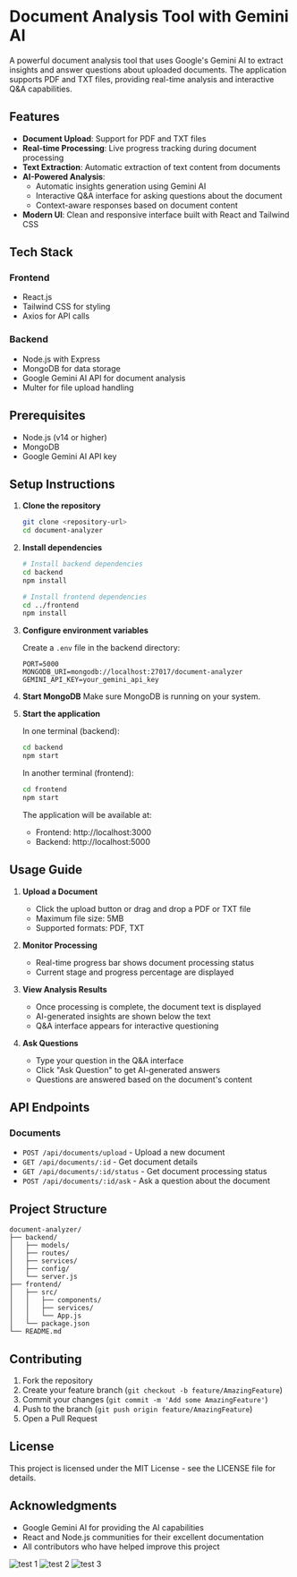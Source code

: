 # Document Analysis Tool with Gemini AI

A powerful document analysis tool that uses Google's Gemini AI to extract insights and answer questions about uploaded documents. The application supports PDF and TXT files, providing real-time analysis and interactive Q&A capabilities.

## Features

- **Document Upload**: Support for PDF and TXT files
- **Real-time Processing**: Live progress tracking during document processing
- **Text Extraction**: Automatic extraction of text content from documents
- **AI-Powered Analysis**: 
  - Automatic insights generation using Gemini AI
  - Interactive Q&A interface for asking questions about the document
  - Context-aware responses based on document content
- **Modern UI**: Clean and responsive interface built with React and Tailwind CSS

## Tech Stack

### Frontend
- React.js
- Tailwind CSS for styling
- Axios for API calls

### Backend
- Node.js with Express
- MongoDB for data storage
- Google Gemini AI API for document analysis
- Multer for file upload handling

## Prerequisites

- Node.js (v14 or higher)
- MongoDB
- Google Gemini AI API key

## Setup Instructions

1. **Clone the repository**
   ```bash
   git clone <repository-url>
   cd document-analyzer
   ```

2. **Install dependencies**
   ```bash
   # Install backend dependencies
   cd backend
   npm install

   # Install frontend dependencies
   cd ../frontend
   npm install
   ```

3. **Configure environment variables**
   
   Create a `.env` file in the backend directory:
   ```
   PORT=5000
   MONGODB_URI=mongodb://localhost:27017/document-analyzer
   GEMINI_API_KEY=your_gemini_api_key
   ```

4. **Start MongoDB**
   Make sure MongoDB is running on your system.

5. **Start the application**

   In one terminal (backend):
   ```bash
   cd backend
   npm start
   ```

   In another terminal (frontend):
   ```bash
   cd frontend
   npm start
   ```

   The application will be available at:
   - Frontend: http://localhost:3000
   - Backend: http://localhost:5000

## Usage Guide

1. **Upload a Document**
   - Click the upload button or drag and drop a PDF or TXT file
   - Maximum file size: 5MB
   - Supported formats: PDF, TXT

2. **Monitor Processing**
   - Real-time progress bar shows document processing status
   - Current stage and progress percentage are displayed

3. **View Analysis Results**
   - Once processing is complete, the document text is displayed
   - AI-generated insights are shown below the text
   - Q&A interface appears for interactive questioning

4. **Ask Questions**
   - Type your question in the Q&A interface
   - Click "Ask Question" to get AI-generated answers
   - Questions are answered based on the document's content

## API Endpoints

### Documents
- `POST /api/documents/upload` - Upload a new document
- `GET /api/documents/:id` - Get document details
- `GET /api/documents/:id/status` - Get document processing status
- `POST /api/documents/:id/ask` - Ask a question about the document

## Project Structure

```
document-analyzer/
├── backend/
│   ├── models/
│   ├── routes/
│   ├── services/
│   ├── config/
│   └── server.js
├── frontend/
│   ├── src/
│   │   ├── components/
│   │   ├── services/
│   │   └── App.js
│   └── package.json
└── README.md
```

## Contributing

1. Fork the repository
2. Create your feature branch (`git checkout -b feature/AmazingFeature`)
3. Commit your changes (`git commit -m 'Add some AmazingFeature'`)
4. Push to the branch (`git push origin feature/AmazingFeature`)
5. Open a Pull Request

## License

This project is licensed under the MIT License - see the LICENSE file for details.

## Acknowledgments

- Google Gemini AI for providing the AI capabilities
- React and Node.js communities for their excellent documentation
- All contributors who have helped improve this project 



![test 1](https://github.com/user-attachments/assets/ce8734b6-a02b-44d7-b67f-340689e75f8a)
![test 2](https://github.com/user-attachments/assets/496aee8d-e6c5-482b-a325-539fa3c58d06)
![test 3](https://github.com/user-attachments/assets/47e260b2-4d31-47d9-9a6a-660f2874aa10)


